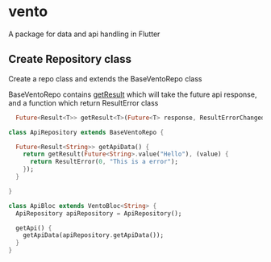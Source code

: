 # vento

A package for data and api handling in Flutter

## Create Repository class

Create a repo class and extends the BaseVentoRepo class

BaseVentoRepo
contains [getResult](https://github.com/ashishrawat2911/vento/blob/78ce80222136d33496ae70ae75f095784a54654e/lib/src/network_state/result/result.dart#L7)
which will take the future api response, and a function which return ResultError class

```dart
  Future<Result<T>> getResult<T>(Future<T> response, ResultErrorChanged errorProcess);
```

```dart
class ApiRepository extends BaseVentoRepo {

  Future<Result<String>> getApiData() {
    return getResult(Future<String>.value("Hello"), (value) {
      return ResultError(0, "This is a error");
    });
  }

}

```

```dart
class ApiBloc extends VentoBloc<String> {
  ApiRepository apiRepository = ApiRepository();

  getApi() {
    getApiData(apiRepository.getApiData());
  }
}
```